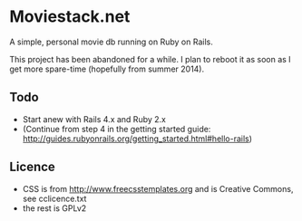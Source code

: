Moviestack.net
==============
A simple, personal movie db running on Ruby on Rails.

This project has been abandoned for a while.
I plan to reboot it as soon as I get more spare-time
(hopefully from summer 2014).


Todo
----
 - Start anew with Rails 4.x and Ruby 2.x
 - (Continue from step 4 in the getting started guide: http://guides.rubyonrails.org/getting_started.html#hello-rails)

Licence
-------

 - CSS is from http://www.freecsstemplates.org and is Creative Commons, see cclicence.txt
 - the rest is GPLv2


